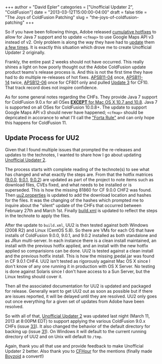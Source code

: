 +++
author = "David Epler"
categories = ["Unofficial Updater 2", "ColdFusion"]
date = "2013-03-12T15:00:00-04:00"
draft = false
title = "The Joys of ColdFusion Patching"
slug = "the-joys-of-coldfusion-patching"
+++

So if you have been following things, Adobe released [cumulative hotfixes](http://blogs.coldfusion.com/post.cfm/new-updates-for-coldfusion-9-9-0-1-9-0-2-and-10-java-7-now-supported) to allow for Java 7 support and to update `<cfmap>` to use Google Maps API v3 instead of v2. Only problem is along the way they have had to [update](http://blogs.coldfusion.com/post.cfm/new-chfs-for-cf-9-and-cf-9-0-1) them [a few times](http://blogs.coldfusion.com/post.cfm/jpedal-jar-for-coldfusion-9-0-1-cumulative-hotfix-4). It is exactly this situation which drove me to create Unofficial Updater 2 originally. 
  
Frankly, the entire past 2 weeks should not have occurred. This really shines a light on how poorly thought out the Adobe ColdFusion update product teams's release process is. And this is not the first time they have had to do multiple re-releases of hot fixes. [APSB11-04](http://helpx.adobe.com/coldfusion/kb/security-hotfix-coldfusion-8-8.html) once, [APSB11-14](http://helpx.adobe.com/coldfusion/kb/coldfusion-security-hotfix-apsb11-14.html) twice, [APSB12-06](http://helpx.adobe.com/coldfusion/kb/coldfusion-security-hotfix.html) once for CF801 only and pulled [Update 3](http://blogs.coldfusion.com/post.cfm/coldfusion-10-update-3-released) for CF10. That track record does not inspire confidence.

<!--more-->

As for some general notes regarding the CHFs. They provide Java 7 support for ColdFusion 9.0.x for all OSes [**EXCEPT** for Mac OS X 10.7 and 10.8](http://blogs.coldfusion.com/post.cfm/new-updates-for-coldfusion-9-9-0-1-9-0-2-and-10-java-7-now-supported#comment-869ED317-0670-4D3C-6CADD847164930CE). Java 7 is supported on all OSes for ColdFusion 10.0.8+. The update to support Google Maps API v3 should never have happened; `<cfmap>` should be depricated in accorance to what I'll call the ["Forta Rule"](http://forta.com/blog/index.cfm/2012/11/25/When-Using-ColdFusion-No-Longer-Makes-Sense) and can only hope this happens for ColdFusion 11.

## Update Process for UU2

Given that I found multiple issues that prompted the re-releases and updates to the technotes, I wanted to share how I go about updating [Unofficial Updater 2](https://www.uu-2.download).
  
The process starts with complete reading of the technote(s) to see what has changed and what exactly the steps are. From that the hotfix matrices ([9.0.0](https://github.com/dcepler/unofficial-updater2/blob/master/cf900-hotfix-matrix.pdf?raw=true), [9.0.1](https://github.com/dcepler/unofficial-updater2/blob/master/cf901-hotfix-matrix.pdf?raw=true), [9.0.2](https://github.com/dcepler/unofficial-updater2/blob/master/cf902-hotfix-matrix.pdf?raw=true)) are updated as part of the project to note items such as download files, CVEs fixed, and what needs to be installed or is superseded. This is how the missing 81860 for CF 9.0.0 CHF2 was found. Then [uu2.properties](https://github.com/dcepler/unofficial-updater2/blob/master/uu2.properties) is updated to add the download location and hashes for the files. It was the changing of the hashes which prompted me to inquire about the "silent" update of the CHFs that occurred between February 27th and March 1st. Finally [build.xml](https://github.com/dcepler/unofficial-updater2/blob/master/build.xml) is updated to reflect the steps in the technote to apply the files.
  
After the update to `build.xml`, UU2 is then tested against both Windows (2008 R2) and Linux (CentOS 5.8). So there are VMs for each OS that have installs of ColdFusion 9.0.0, 9.0.1, and 9.0.2 installed as both standalone and as JRun multi-server. In each instance there is a clean install maintained, an install with the previous hotfix applied, and an install with the new hotfix applied so comparisions can be done. UU2 is tested against a clean install and the previous hotfix install. This is how the missing jpedal.jar was found in CF 9.0.1 CHF4. UU2 isn't tested as rigorously against Mac OS X since I don't know of any one running it in production with OS X Server. No testing is done against Solaris since I don't have access to a Sun Server, but the Linux testing should cover it. 
  
Then all the associated documentation for UU2 is updated and packaged for release. Generally want to get UU2 out as soon as possible but if there are issues reported, it will be delayed until they are resolved. UU2 only goes out once everything for a given set of updates from Adobe have been resolved.
  
So with all of that, [Unofficial Updater 2](https://www.uu-2.download) was updated last night (March 11, 2013 at 8:00PM EDT) to support applying the various ColdFusion 9.0.x CHFs (issue [33](https://github.com/dcepler/unofficial-updater2/issues/33)). It also changed the behavior of the default directory for backing up (issue [31](https://github.com/dcepler/unofficial-updater2/issues/31)). On Windows it will default to the current running directory of UU2 and on Unix will default to `/tmp`. 
  
Again, thank you all that use and provide feedback to make Unofficial Updater 2 better. Also thank you to [CFHour](http://cfhour.com/) for the mentions (finally made [Boyzoid](http://www.boyzoid.com/) a convert!)
  
 